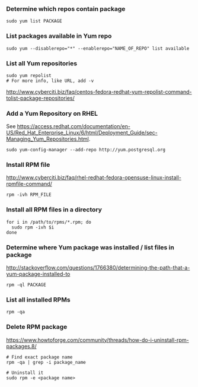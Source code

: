 ### Determine which repos contain package
```
sudo yum list PACKAGE
```


### List packages available in Yum repo
```
sudo yum --disablerepo="*" --enablerepo="NAME_OF_REPO" list available
```


### List all Yum repositories
```
sudo yum repolist
# For more info, like URL, add -v
```
http://www.cyberciti.biz/faq/centos-fedora-redhat-yum-repolist-command-tolist-package-repositories/


### Add a Yum Repository on RHEL
See https://access.redhat.com/documentation/en-US/Red_Hat_Enterprise_Linux/6/html/Deployment_Guide/sec-Managing_Yum_Repositories.html.
```
sudo yum-config-manager --add-repo http://yum.postgresql.org
```


### Install RPM file
http://www.cyberciti.biz/faq/rhel-redhat-fedora-opensuse-linux-install-rpmfile-command/
```
rpm -ivh RPM_FILE
```


### Install all RPM files in a directory
```
for i in /path/to/rpms/*.rpm; do
  sudo rpm -ivh $i
done
```


### Determine where Yum package was installed / list files in package
http://stackoverflow.com/questions/1766380/determining-the-path-that-a-yum-package-installed-to
```
rpm -ql PACKAGE
```


### List all installed RPMs
```
rpm -qa
```


### Delete RPM package
https://www.howtoforge.com/community/threads/how-do-i-uninstall-rpm-packages.8/
```
# Find exact package name
rpm -qa | grep -i package_name

# Uninstall it
sudo rpm -e <package name>
```